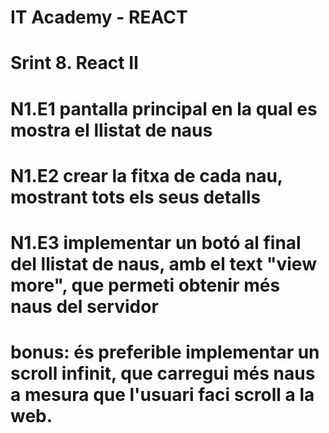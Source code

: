 # IT Academy - REACT
# Srint 8. React II
#
# N1.E1 pantalla principal en la qual es mostra el llistat de naus
#
# N1.E2 crear la fitxa de cada nau, mostrant tots els seus detalls
#
# N1.E3 implementar un botó al final del llistat de naus, amb el text "view more", que permeti obtenir més naus del servidor
#       bonus: és preferible implementar un scroll infinit, que carregui més naus a mesura que l'usuari faci scroll a la web.
